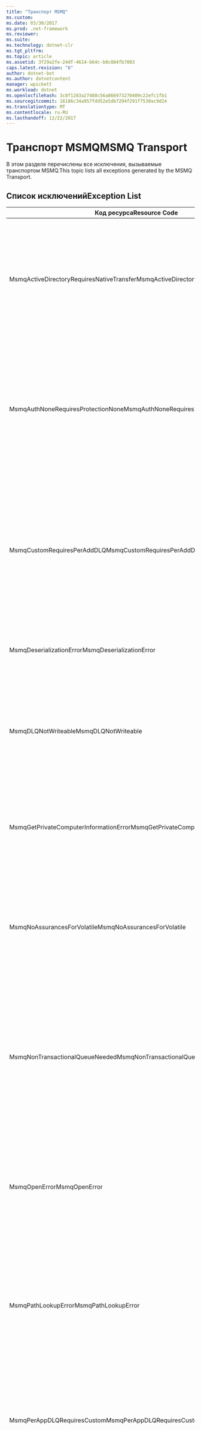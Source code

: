 ```yaml
---
title: "Транспорт MSMQ"
ms.custom: 
ms.date: 03/30/2017
ms.prod: .net-framework
ms.reviewer: 
ms.suite: 
ms.technology: dotnet-clr
ms.tgt_pltfrm: 
ms.topic: article
ms.assetid: 3f29a2fe-24df-4614-b64c-b0c084fb7003
caps.latest.revision: "6"
author: dotnet-bot
ms.author: dotnetcontent
manager: wpickett
ms.workload: dotnet
ms.openlocfilehash: 3c8f1283a27488c56a866973270409c22efc1fb1
ms.sourcegitcommit: 16186c34a957fdd52e5db7294f291f7530ac9d24
ms.translationtype: MT
ms.contentlocale: ru-RU
ms.lasthandoff: 12/22/2017
---
```

# <a name="msmq-transport"></a><span data-ttu-id="d9160-102">Транспорт MSMQ</span><span class="sxs-lookup"><span data-stu-id="d9160-102">MSMQ Transport</span></span>
<span data-ttu-id="d9160-103">В этом разделе перечислены все исключения, вызываемые транспортом MSMQ.</span><span class="sxs-lookup"><span data-stu-id="d9160-103">This topic lists all exceptions generated by the MSMQ Transport.</span></span>  
  
## <a name="exception-list"></a><span data-ttu-id="d9160-104">Список исключений</span><span class="sxs-lookup"><span data-stu-id="d9160-104">Exception List</span></span>  
  
|<span data-ttu-id="d9160-105">Код ресурса</span><span class="sxs-lookup"><span data-stu-id="d9160-105">Resource Code</span></span>|<span data-ttu-id="d9160-106">Строка ресурса</span><span class="sxs-lookup"><span data-stu-id="d9160-106">Resource String</span></span>|  
|-------------------|---------------------|  
|<span data-ttu-id="d9160-107">MsmqActiveDirectoryRequiresNativeTransfer</span><span class="sxs-lookup"><span data-stu-id="d9160-107">MsmqActiveDirectoryRequiresNativeTransfer</span></span>|<span data-ttu-id="d9160-108">Ошибка проверки привязки сообщения.</span><span class="sxs-lookup"><span data-stu-id="d9160-108">The binding validation for the message failed.</span></span> <span data-ttu-id="d9160-109">Клиент не может отправить сообщения.</span><span class="sxs-lookup"><span data-stu-id="d9160-109">The client cannot send messages.</span></span> <span data-ttu-id="d9160-110">Сбой произошел в результате конфликта свойств привязки.</span><span class="sxs-lookup"><span data-stu-id="d9160-110">A conflict in the binding properties caused this failure.</span></span> <span data-ttu-id="d9160-111">Свойству UseActiveDirectory присвоено значение true, а свойству QueueTransferProtocol присвоено значение Native.</span><span class="sxs-lookup"><span data-stu-id="d9160-111">The UseActiveDirectory is set to true and QueueTransferProtocol is set to Native.</span></span> <span data-ttu-id="d9160-112">Для устранения конфликта исправьте одно из свойств.</span><span class="sxs-lookup"><span data-stu-id="d9160-112">To resolve the conflict, correct one of the properties.</span></span>|  
|<span data-ttu-id="d9160-113">MsmqAuthNoneRequiresProtectionNone</span><span class="sxs-lookup"><span data-stu-id="d9160-113">MsmqAuthNoneRequiresProtectionNone</span></span>|<span data-ttu-id="d9160-114">Ошибка проверки привязки службы.</span><span class="sxs-lookup"><span data-stu-id="d9160-114">The binding validation for the service failed.</span></span> <span data-ttu-id="d9160-115">Запуск конечной точки службы или клиента невозможен.</span><span class="sxs-lookup"><span data-stu-id="d9160-115">The service endpoint or the client cannot be started.</span></span> <span data-ttu-id="d9160-116">Сбой произошел в результате конфликта свойств привязки.</span><span class="sxs-lookup"><span data-stu-id="d9160-116">A conflict in the binding properties caused this failure.</span></span> <span data-ttu-id="d9160-117">Свойству MsmqAuthenticationMode присвоено значение None, и свойству MsmqProtectionLevel присвоено значение None.</span><span class="sxs-lookup"><span data-stu-id="d9160-117">The MsmqAuthenticationMode is set to None and MsmqProtectionLevel is not set to None.</span></span> <span data-ttu-id="d9160-118">Для устранения конфликта исправьте одно из свойств.</span><span class="sxs-lookup"><span data-stu-id="d9160-118">To resolve to conflict, correct one of the properties.</span></span>|  
|<span data-ttu-id="d9160-119">MsmqCustomRequiresPerAddDLQ</span><span class="sxs-lookup"><span data-stu-id="d9160-119">MsmqCustomRequiresPerAddDLQ</span></span>|<span data-ttu-id="d9160-120">Ошибка проверки привязки сообщения.</span><span class="sxs-lookup"><span data-stu-id="d9160-120">The binding validation for the message failed.</span></span> <span data-ttu-id="d9160-121">Клиент не может отправить сообщение.</span><span class="sxs-lookup"><span data-stu-id="d9160-121">The client cannot send the message.</span></span> <span data-ttu-id="d9160-122">Свойству DeadLetterQueue присвоено значение Custom, а для свойства CustomDeadLetterQueue значение не задано.</span><span class="sxs-lookup"><span data-stu-id="d9160-122">The DeadLetterQueue is set to Custom, but the CustomDeadLetterQueue is not specified.</span></span> <span data-ttu-id="d9160-123">Укажите универсальный код ресурса (URI) очереди недоставленных сообщений для каждого приложения в свойстве CustomDeadLetterQueue.</span><span class="sxs-lookup"><span data-stu-id="d9160-123">Specify the URI of the dead letter queue for each application in the CustomDeadLetterQueue property.</span></span>|  
|<span data-ttu-id="d9160-124">MsmqDeserializationError</span><span class="sxs-lookup"><span data-stu-id="d9160-124">MsmqDeserializationError</span></span>|<span data-ttu-id="d9160-125">Во время десериализации сообщения XML обнаружена ошибка.</span><span class="sxs-lookup"><span data-stu-id="d9160-125">An error was encountered while deserializing the XML message.</span></span> <span data-ttu-id="d9160-126">Сообщение не может быть получено и отбрасывается.</span><span class="sxs-lookup"><span data-stu-id="d9160-126">The message cannot be received and is dropped.</span></span>|  
|<span data-ttu-id="d9160-127">MsmqDLQNotWriteable</span><span class="sxs-lookup"><span data-stu-id="d9160-127">MsmqDLQNotWriteable</span></span>|<span data-ttu-id="d9160-128">Ошибка проверки привязки клиента.</span><span class="sxs-lookup"><span data-stu-id="d9160-128">The binding validation for the client failed.</span></span> <span data-ttu-id="d9160-129">Клиент не может отправить сообщение.</span><span class="sxs-lookup"><span data-stu-id="d9160-129">The client cannot send a message.</span></span> <span data-ttu-id="d9160-130">Заданная очередь недоставленных сообщений не существует или не может быть записана.</span><span class="sxs-lookup"><span data-stu-id="d9160-130">The specified dead-letter queue does not exist or cannot be written.</span></span> <span data-ttu-id="d9160-131">Убедитесь, что очередь существует и имеет соответствующую авторизацию для записи.</span><span class="sxs-lookup"><span data-stu-id="d9160-131">Ensure the queue exists with the proper authorization to write to it.</span></span>|  
|<span data-ttu-id="d9160-132">MsmqGetPrivateComputerInformationError</span><span class="sxs-lookup"><span data-stu-id="d9160-132">MsmqGetPrivateComputerInformationError</span></span>|<span data-ttu-id="d9160-133">Сбой проверки версии с указанной ошибкой.</span><span class="sxs-lookup"><span data-stu-id="d9160-133">The version check failed with the specified error.</span></span> <span data-ttu-id="d9160-134">Невозможно определить версию MSMQ. Все операции, которые находятся в очереди в канале, будут завершены с ошибкой.</span><span class="sxs-lookup"><span data-stu-id="d9160-134">The version of MSMQ cannot be detected All operations that are on the queued channel will fail.</span></span> <span data-ttu-id="d9160-135">Убедитесь, что MSMQ установлена и доступна.</span><span class="sxs-lookup"><span data-stu-id="d9160-135">Ensure that MSMQ is installed and is available.</span></span>|  
|<span data-ttu-id="d9160-136">MsmqNoAssurancesForVolatile</span><span class="sxs-lookup"><span data-stu-id="d9160-136">MsmqNoAssurancesForVolatile</span></span>|<span data-ttu-id="d9160-137">Ошибка проверки привязки службы.</span><span class="sxs-lookup"><span data-stu-id="d9160-137">The binding validation for the service failed.</span></span> <span data-ttu-id="d9160-138">Запуск конечной точки службы или клиента невозможен.</span><span class="sxs-lookup"><span data-stu-id="d9160-138">The service endpoint or the client cannot be started.</span></span> <span data-ttu-id="d9160-139">Свойству ExactlyOnce присвоено значение true, а свойству Durable присвоено значение false.</span><span class="sxs-lookup"><span data-stu-id="d9160-139">The ExactlyOnce property is set to true and the Durable property is set to false.</span></span> <span data-ttu-id="d9160-140">Эта возможность не поддерживается.</span><span class="sxs-lookup"><span data-stu-id="d9160-140">This is not supported.</span></span> <span data-ttu-id="d9160-141">Для устранения конфликта исправьте одно из этих свойств.</span><span class="sxs-lookup"><span data-stu-id="d9160-141">To resolve the conflict, correct one of these properties.</span></span>|  
|<span data-ttu-id="d9160-142">MsmqNonTransactionalQueueNeeded</span><span class="sxs-lookup"><span data-stu-id="d9160-142">MsmqNonTransactionalQueueNeeded</span></span>|<span data-ttu-id="d9160-143">Обнаружено расхождение между привязкой и конфигурацией очереди MSMQ.</span><span class="sxs-lookup"><span data-stu-id="d9160-143">A mismatch between the binding and MSMQ queue configuration was detected.</span></span> <span data-ttu-id="d9160-144">Запуск конечной точки службы невозможен.</span><span class="sxs-lookup"><span data-stu-id="d9160-144">The service endpoint cannot be started.</span></span> <span data-ttu-id="d9160-145">Свойству ExactlyOnce присвоено значение false, а очередь, из которой читаются сообщения, является транзакционной очередью.</span><span class="sxs-lookup"><span data-stu-id="d9160-145">The ExactlyOnce property is set to false and the queue to read messages from is a transactional queue.</span></span> <span data-ttu-id="d9160-146">Исправьте ошибку, присвоив свойству ExactlyOnce значение true или создав нетранзакционную привязку.</span><span class="sxs-lookup"><span data-stu-id="d9160-146">Correct the error by setting the ExactlyOnce property to true or create a non-transactional binding.</span></span>|  
|<span data-ttu-id="d9160-147">MsmqOpenError</span><span class="sxs-lookup"><span data-stu-id="d9160-147">MsmqOpenError</span></span>|<span data-ttu-id="d9160-148">При открытии заданной очереди возникла ошибка.</span><span class="sxs-lookup"><span data-stu-id="d9160-148">An error occurred while opening the specified queue.</span></span> <span data-ttu-id="d9160-149">Невозможно отправить или получить сообщение из очереди.</span><span class="sxs-lookup"><span data-stu-id="d9160-149">The message cannot be sent or received from the queue.</span></span> <span data-ttu-id="d9160-150">Убедитесь, что MSMQ установлена и работает.</span><span class="sxs-lookup"><span data-stu-id="d9160-150">Ensure that MSMQ is installed and running.</span></span> <span data-ttu-id="d9160-151">Также убедитесь, что очередь можно открыть в заданном режиме доступа и с помощью заданной авторизации.</span><span class="sxs-lookup"><span data-stu-id="d9160-151">Also ensure that the queue is available to open with the required access mode and authorization.</span></span>|  
|<span data-ttu-id="d9160-152">MsmqPathLookupError</span><span class="sxs-lookup"><span data-stu-id="d9160-152">MsmqPathLookupError</span></span>|<span data-ttu-id="d9160-153">При преобразовании заданного имени пути очереди в имя формата возникла ошибка.</span><span class="sxs-lookup"><span data-stu-id="d9160-153">An error occurred when converting the specified queue path name to the format name.</span></span> <span data-ttu-id="d9160-154">Сбой всех операций в очереди в канале.</span><span class="sxs-lookup"><span data-stu-id="d9160-154">All operations on the queued channel failed.</span></span> <span data-ttu-id="d9160-155">Убедитесь, что адрес очереди является допустимым.</span><span class="sxs-lookup"><span data-stu-id="d9160-155">Ensure that the queue address is valid.</span></span> <span data-ttu-id="d9160-156">Необходимо установить MSMQ с включенной интеграцией Active Directory и обеспечить доступ к ней.</span><span class="sxs-lookup"><span data-stu-id="d9160-156">MSMQ must be installed with Active Directory integration enabled and access to it is available.</span></span>|  
|<span data-ttu-id="d9160-157">MsmqPerAppDLQRequiresCustom</span><span class="sxs-lookup"><span data-stu-id="d9160-157">MsmqPerAppDLQRequiresCustom</span></span>|<span data-ttu-id="d9160-158">Ошибка проверки привязки для клиента.</span><span class="sxs-lookup"><span data-stu-id="d9160-158">The binding validation on the client failed.</span></span> <span data-ttu-id="d9160-159">Клиент не может отправить сообщения.</span><span class="sxs-lookup"><span data-stu-id="d9160-159">The client cannot send messages.</span></span> <span data-ttu-id="d9160-160">Значение Custom задано для свойства CustomDeadLetterQueue и не задано для свойства DeadLetterQueue.</span><span class="sxs-lookup"><span data-stu-id="d9160-160">The CustomDeadLetterQueue property is set, but the DeadLetterQueue property is not set to Custom.</span></span> <span data-ttu-id="d9160-161">Задайте для свойства DeadLetterQueue значение Custom.</span><span class="sxs-lookup"><span data-stu-id="d9160-161">Set the DeadLetterQueue property to Custom.</span></span>|  
|<span data-ttu-id="d9160-162">MsmqPerAppDLQRequiresExactlyOnce</span><span class="sxs-lookup"><span data-stu-id="d9160-162">MsmqPerAppDLQRequiresExactlyOnce</span></span>|<span data-ttu-id="d9160-163">Ошибка проверки привязки клиента.</span><span class="sxs-lookup"><span data-stu-id="d9160-163">The binding validation for the client failed.</span></span> <span data-ttu-id="d9160-164">Клиент не может отправить сообщения.</span><span class="sxs-lookup"><span data-stu-id="d9160-164">The client cannot send messages.</span></span> <span data-ttu-id="d9160-165">Сбой произошел в результате конфликта свойств привязки.</span><span class="sxs-lookup"><span data-stu-id="d9160-165">A conflict in the binding properties is causing the failure.</span></span> <span data-ttu-id="d9160-166">Чтобы использовать пользовательскую очередь недоставленных сообщений, задайте для свойства ExactlyOnce значение true для устранения конфликта.</span><span class="sxs-lookup"><span data-stu-id="d9160-166">To use the custom dead-letter queue, ExactlyOnce must be set to true to resolve to conflict.</span></span>|  
|<span data-ttu-id="d9160-167">MsmqPerAppDLQRequiresMsmq4</span><span class="sxs-lookup"><span data-stu-id="d9160-167">MsmqPerAppDLQRequiresMsmq4</span></span>|<span data-ttu-id="d9160-168">Обнаружено расхождение между привязкой и конфигурацией MSMQ.</span><span class="sxs-lookup"><span data-stu-id="d9160-168">A mismatch between the binding and MSMQ configuration was detected.</span></span> <span data-ttu-id="d9160-169">Клиент не может отправить сообщения.</span><span class="sxs-lookup"><span data-stu-id="d9160-169">The client cannot send messages.</span></span> <span data-ttu-id="d9160-170">Чтобы использовать пользовательскую очередь недоставленных сообщений, необходимо установить MSMQ версии 4.0 и выше.</span><span class="sxs-lookup"><span data-stu-id="d9160-170">To use the custom dead-letter queue, you must have MSMQ version 4.0 or higher.</span></span> <span data-ttu-id="d9160-171">При отсутствии MSMQ версии 4.0 и выше задайте для свойства DeadLetterQueue значение System или None.</span><span class="sxs-lookup"><span data-stu-id="d9160-171">If you do not have MSMQ version 4.0 or higher set the DeadLetterQueue property to System or None.</span></span>|  
|<span data-ttu-id="d9160-172">MsmqReceiveError</span><span class="sxs-lookup"><span data-stu-id="d9160-172">MsmqReceiveError</span></span>|<span data-ttu-id="d9160-173">При получении сообщения из очереди возникла ошибка.</span><span class="sxs-lookup"><span data-stu-id="d9160-173">An error occurred while receiving a message from the queue.</span></span> <span data-ttu-id="d9160-174">Убедитесь, что MSMQ установлена и работает.</span><span class="sxs-lookup"><span data-stu-id="d9160-174">Ensure that MSMQ is installed and running.</span></span> <span data-ttu-id="d9160-175">Убедитесь, что очередь, из которой поступают сообщения, доступна.</span><span class="sxs-lookup"><span data-stu-id="d9160-175">Make sure the queue is available to receive from.</span></span>|  
|<span data-ttu-id="d9160-176">MsmqSameTransactionExpected</span><span class="sxs-lookup"><span data-stu-id="d9160-176">MsmqSameTransactionExpected</span></span>|<span data-ttu-id="d9160-177">Ошибка транзакции для этого сеанса.</span><span class="sxs-lookup"><span data-stu-id="d9160-177">A transaction error occurred for this session.</span></span> <span data-ttu-id="d9160-178">Сбой канала сеанса.</span><span class="sxs-lookup"><span data-stu-id="d9160-178">The session channel is faulted.</span></span> <span data-ttu-id="d9160-179">Невозможно отправить или получить сообщения в сеансе.</span><span class="sxs-lookup"><span data-stu-id="d9160-179">Messages in the session cannot be sent or received.</span></span> <span data-ttu-id="d9160-180">Сеанс в очереди невозможно связать с несколькими транзакциями.</span><span class="sxs-lookup"><span data-stu-id="d9160-180">A queued session cannot be associated with more than one transaction.</span></span> <span data-ttu-id="d9160-181">Убедитесь, что все сообщения в сеансе отправляются и получаются с использованием одной транзакции.</span><span class="sxs-lookup"><span data-stu-id="d9160-181">Ensure that all messages in the session are sent or received using a single transaction.</span></span>|  
|<span data-ttu-id="d9160-182">MsmqSendError</span><span class="sxs-lookup"><span data-stu-id="d9160-182">MsmqSendError</span></span>|<span data-ttu-id="d9160-183">При отправке в заданную очередь возникла ошибка.</span><span class="sxs-lookup"><span data-stu-id="d9160-183">An error occurred while sending to the specified queue.</span></span> <span data-ttu-id="d9160-184">Убедитесь, что MSMQ установлена и работает.</span><span class="sxs-lookup"><span data-stu-id="d9160-184">Ensure that MSMQ is installed and running.</span></span> <span data-ttu-id="d9160-185">При отправке в локальную очередь убедитесь, что очередь существует в заданном режиме доступа и имеет соответствующую авторизацию.</span><span class="sxs-lookup"><span data-stu-id="d9160-185">If you are sending to a local queue, ensure the queue exists with the required access mode and authorization.</span></span>|  
|<span data-ttu-id="d9160-186">MsmqTimeSpanTooLarge</span><span class="sxs-lookup"><span data-stu-id="d9160-186">MsmqTimeSpanTooLarge</span></span>|<span data-ttu-id="d9160-187">Срок жизни сообщения слишком длинный.</span><span class="sxs-lookup"><span data-stu-id="d9160-187">The message time to live is too large.</span></span> <span data-ttu-id="d9160-188">Невозможно отправить сообщение.</span><span class="sxs-lookup"><span data-stu-id="d9160-188">The message cannot be sent.</span></span> <span data-ttu-id="d9160-189">Срок жизни сообщения не может превышать максимальное значение Int32.</span><span class="sxs-lookup"><span data-stu-id="d9160-189">The message Time To Live (TTL) cannot exceed the Int32 maximum value.</span></span>|  
|<span data-ttu-id="d9160-190">MsmqTokenProviderNeededForCertificates</span><span class="sxs-lookup"><span data-stu-id="d9160-190">MsmqTokenProviderNeededForCertificates</span></span>|<span data-ttu-id="d9160-191">Не удается найти X509SecurityTokenProvider.</span><span class="sxs-lookup"><span data-stu-id="d9160-191">An X509SecurityTokenProvider cannot be found.</span></span> <span data-ttu-id="d9160-192">Невозможно отправить сообщение.</span><span class="sxs-lookup"><span data-stu-id="d9160-192">The message cannot be sent.</span></span> <span data-ttu-id="d9160-193">Для режима проверки подлинности сертификата требуется поставщик маркеров X.509.</span><span class="sxs-lookup"><span data-stu-id="d9160-193">The certificate authentication mode requires an X.509 token provider.</span></span> <span data-ttu-id="d9160-194">Убедитесь, что поставщик маркеров безопасности доступен для установленного сертификата.</span><span class="sxs-lookup"><span data-stu-id="d9160-194">Make sure a security token provider is available for the installed certificate.</span></span>|  
|<span data-ttu-id="d9160-195">MsmqTransactedDLQExpected</span><span class="sxs-lookup"><span data-stu-id="d9160-195">MsmqTransactedDLQExpected</span></span>|<span data-ttu-id="d9160-196">Обнаружено расхождение между привязкой и конфигурацией MSMQ.</span><span class="sxs-lookup"><span data-stu-id="d9160-196">A mismatch occurred between the binding and the MSMQ configuration.</span></span> <span data-ttu-id="d9160-197">Невозможно отправить сообщения.</span><span class="sxs-lookup"><span data-stu-id="d9160-197">Messages cannot be sent.</span></span> <span data-ttu-id="d9160-198">Пользовательская очередь недоставленных сообщений, заданная в привязке, должна быть транзакционной очередью.</span><span class="sxs-lookup"><span data-stu-id="d9160-198">The custom dead-letter queue specified in the binding must be a transaction queue.</span></span> <span data-ttu-id="d9160-199">Убедитесь, что адрес пользовательской очереди недоставленных сообщений правильный, и что очередь является транзакционной очередью.</span><span class="sxs-lookup"><span data-stu-id="d9160-199">Ensure that the custom dead-letter queue address is correct and the queue is a transactional queue.</span></span>|  
|<span data-ttu-id="d9160-200">MsmqTransactionalQueueNeeded</span><span class="sxs-lookup"><span data-stu-id="d9160-200">MsmqTransactionalQueueNeeded</span></span>|<span data-ttu-id="d9160-201">Обнаружено расхождение между привязкой и конфигурацией очереди MSMQ.</span><span class="sxs-lookup"><span data-stu-id="d9160-201">A mismatch between the binding and the MSMQ queue configuration occurred.</span></span> <span data-ttu-id="d9160-202">Запуск конечной точки службы невозможен.</span><span class="sxs-lookup"><span data-stu-id="d9160-202">The service endpoint cannot be started.</span></span> <span data-ttu-id="d9160-203">Свойству ExactlyOnce присвоено значение true, а очередь, из которой читаются сообщения, не является транзакционной очередью.</span><span class="sxs-lookup"><span data-stu-id="d9160-203">The ExactlyOnce property is set to true and the queue to read messages from is not a transactional queue.</span></span> <span data-ttu-id="d9160-204">Чтобы исправить ошибку, присвойте свойству ExactlyOnce значение false или создайте транзакционную очередь для этой привязки.</span><span class="sxs-lookup"><span data-stu-id="d9160-204">To correct to the error, set the ExactlyOnce property to false or create a transactional queue for this binding.</span></span>|  
|<span data-ttu-id="d9160-205">MsmqTransactionCurrentRequired</span><span class="sxs-lookup"><span data-stu-id="d9160-205">MsmqTransactionCurrentRequired</span></span>|<span data-ttu-id="d9160-206">Доступные транзакции для отправки сообщений в сеансе отсутствуют.</span><span class="sxs-lookup"><span data-stu-id="d9160-206">No transaction is available to send messages in the session.</span></span> <span data-ttu-id="d9160-207">Для отправки сообщения в очереди в сеансе необходима транзакция.</span><span class="sxs-lookup"><span data-stu-id="d9160-207">To send a message in a queued session requires a transaction.</span></span> <span data-ttu-id="d9160-208">Убедитесь, что область транзакции задана для отправки сообщения в сеансе.</span><span class="sxs-lookup"><span data-stu-id="d9160-208">Ensure that a transaction scope is specified to send the message in the session.</span></span>|  
|<span data-ttu-id="d9160-209">MsmqTransactionRequired</span><span class="sxs-lookup"><span data-stu-id="d9160-209">MsmqTransactionRequired</span></span>|<span data-ttu-id="d9160-210">Требуется выполнение транзакции, но она недоступна.</span><span class="sxs-lookup"><span data-stu-id="d9160-210">A transaction is required but is not available.</span></span> <span data-ttu-id="d9160-211">Невозможно отправить или получить сообщения.</span><span class="sxs-lookup"><span data-stu-id="d9160-211">Messages cannot be sent or received.</span></span> <span data-ttu-id="d9160-212">Убедитесь, что область транзакции задана для отправки или получения сообщений.</span><span class="sxs-lookup"><span data-stu-id="d9160-212">Ensure that the transaction scope is specified to send or receive messages.</span></span>|  
|<span data-ttu-id="d9160-213">MsmqUnsupportedSerializationFormat</span><span class="sxs-lookup"><span data-stu-id="d9160-213">MsmqUnsupportedSerializationFormat</span></span>|<span data-ttu-id="d9160-214">Ошибка десериализации.</span><span class="sxs-lookup"><span data-stu-id="d9160-214">A deserialization error occurred.</span></span> <span data-ttu-id="d9160-215">Сообщение не может быть получено и отбрасывается.</span><span class="sxs-lookup"><span data-stu-id="d9160-215">The message cannot be received and is dropped.</span></span> <span data-ttu-id="d9160-216">Заданный формат сериализации не поддерживается.</span><span class="sxs-lookup"><span data-stu-id="d9160-216">The specified serialization format is not supported.</span></span>|  
|<span data-ttu-id="d9160-217">MsmqWrongPrivateQueueSyntax</span><span class="sxs-lookup"><span data-stu-id="d9160-217">MsmqWrongPrivateQueueSyntax</span></span>|<span data-ttu-id="d9160-218">URL-адрес недействителен.</span><span class="sxs-lookup"><span data-stu-id="d9160-218">The URL is invalid.</span></span> <span data-ttu-id="d9160-219">URL-адрес очереди не может содержать символ "$".</span><span class="sxs-lookup"><span data-stu-id="d9160-219">The URL for the queue cannot contain the '$' character.</span></span> <span data-ttu-id="d9160-220">Используйте синтаксис net.msmq://machine/private/queueName, чтобы адресовать частную очередь.</span><span class="sxs-lookup"><span data-stu-id="d9160-220">Use the syntax in net.msmq://machine/private/queueName to address a private queue.</span></span>|
